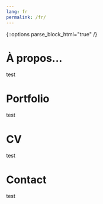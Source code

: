 ```yaml
--- 
lang: fr
permalink: /fr/
---
```


{::options parse_block_html="true" /}
<div class="container">

# <a id="about">À propos...</a> #

test

# <a id="portfolio">Portfolio</a> #

test

# <a id="resume">CV</a> #

test

# <a id="contact">Contact</a> #

test

</div>
